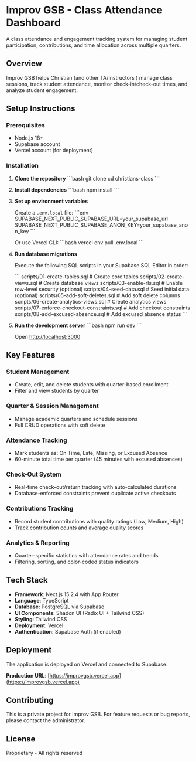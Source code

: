 # Improv GSB - Class Attendance Dashboard

A class attendance and engagement tracking system for managing student participation, contributions, and time allocation across multiple quarters.

## Overview

Improv GSB helps Christian (and other TA/Instructors ) manage class sessions, track student attendance, monitor check-in/check-out times, and analyze student engagement. 

## Setup Instructions

### Prerequisites
- Node.js 18+
- Supabase account
- Vercel account (for deployment)

### Installation

1. **Clone the repository**
   \`\`\`bash
   git clone <repository-url>
   cd christians-class
   \`\`\`

2. **Install dependencies**
   \`\`\`bash
   npm install
   \`\`\`

3. **Set up environment variables**

   Create a `.env.local` file:
   \`\`\`env
   SUPABASE_NEXT_PUBLIC_SUPABASE_URL=your_supabase_url
   SUPABASE_NEXT_PUBLIC_SUPABASE_ANON_KEY=your_supabase_anon_key
   \`\`\`

   Or use Vercel CLI:
   \`\`\`bash
   vercel env pull .env.local
   \`\`\`

4. **Run database migrations**

   Execute the following SQL scripts in your Supabase SQL Editor in order:

   \`\`\`
   scripts/01-create-tables.sql       # Create core tables
   scripts/02-create-views.sql        # Create database views
   scripts/03-enable-rls.sql          # Enable row-level security (optional)
   scripts/04-seed-data.sql           # Seed initial data (optional)
   scripts/05-add-soft-deletes.sql    # Add soft delete columns
   scripts/06-create-analytics-views.sql  # Create analytics views
   scripts/07-enforce-checkout-constraints.sql  # Add checkout constraints
   scripts/08-add-excused-absence.sql # Add excused absence status
   \`\`\`

5. **Run the development server**
   \`\`\`bash
   npm run dev
   \`\`\`

   Open [http://localhost:3000](http://localhost:3000)

## Key Features

### Student Management
- Create, edit, and delete students with quarter-based enrollment
- Filter and view students by quarter

### Quarter & Session Management
- Manage academic quarters and schedule sessions
- Full CRUD operations with soft delete

### Attendance Tracking
- Mark students as: On Time, Late, Missing, or Excused Absence
- 60-minute total time per quarter (45 minutes with excused absences)

### Check-Out System
- Real-time check-out/return tracking with auto-calculated durations
- Database-enforced constraints prevent duplicate active checkouts

### Contributions Tracking
- Record student contributions with quality ratings (Low, Medium, High)
- Track contribution counts and average quality scores

### Analytics & Reporting
- Quarter-specific statistics with attendance rates and trends
- Filtering, sorting, and color-coded status indicators

## Tech Stack

- **Framework**: Next.js 15.2.4 with App Router
- **Language**: TypeScript
- **Database**: PostgreSQL via Supabase
- **UI Components**: Shadcn UI (Radix UI + Tailwind CSS)
- **Styling**: Tailwind CSS
- **Deployment**: Vercel
- **Authentication**: Supabase Auth (if enabled)

## Deployment

The application is deployed on Vercel and connected to Supabase.

**Production URL**: [https://improvgsb.vercel.app](https://improvgsb.vercel.app)

## Contributing

This is a private project for Improv GSB. For feature requests or bug reports, please contact the administrator.

## License

Proprietary - All rights reserved
